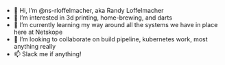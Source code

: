 - 👋 Hi, I’m @ns-rloffelmacher, aka Randy Loffelmacher
- 👀 I’m interested in 3d printing, home-brewing, and darts
- 🌱 I’m currently learning my way around all the systems we have in place here at Netskope
- 💞️ I’m looking to collaborate on build pipeline, kubernetes work, most anything really
- 📫 Slack me if anything!

<!---
ns-rloffelmacher/ns-rloffelmacher is a ✨ special ✨ repository because its `README.md` (this file) appears on your GitHub profile.
You can click the Preview link to take a look at your changes.
--->
